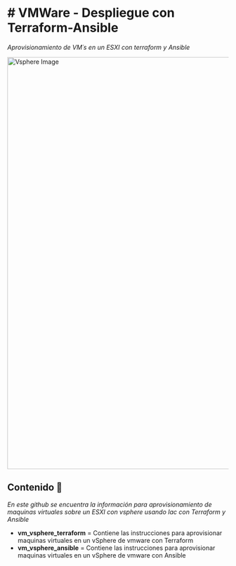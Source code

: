 # # VMWare - Despliegue con Terraform-Ansible 

_Aprovisionamiento de VM´s en un ESXI con terraform y Ansible_

<img width="940" alt="Vsphere Image" src="images/vsphere.jpg">

## Contenido 🚀
_En este github se encuentra la información para aprovisionamiento de maquinas virtuales sobre un ESXI con vsphere usando Iac con Terraform y Ansible_

- **vm_vsphere_terraform** = Contiene las instrucciones para aprovisionar maquinas virtuales en un vSphere de vmware con Terraform
- **vm_vsphere_ansible** = Contiene las instrucciones para aprovisionar maquinas virtuales en un vSphere de vmware con Ansible